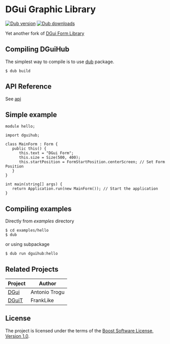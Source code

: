 # DGui Graphic Library
[![Dub version](https://img.shields.io/dub/v/dguihub.svg)](https://code.dlang.org/packages/dguihub)
[![Dub downloads](https://img.shields.io/dub/dt/dguihub.svg)](https://code.dlang.org/packages/dguihub)

Yet another fork of [DGui Form Library](https://bitbucket.org/dgui/dgui)

## Compiling DGuiHub
The simplest way to compile is to use [dub](http://code.dlang.org/) package.

```
$ dub build
```
## API Reference
See [api]()

## Simple example
```
module hello;

import dguihub;

class MainForm : Form {
   public this() {
      this.text = "DGui Form";
      this.size = Size(500, 400);
      this.startPosition = FormStartPosition.centerScreen; // Set Form Position
   }
}

int main(string[] args) {
   return Application.run(new MainForm()); // Start the application
}

```

## Compiling examples

Directly from _examples_ directory
```
$ cd examples/hello
$ dub
```

or using subpackage

```
$ dub run dguihub:hello
```

## Related Projects

| Project                                     | Author        |
| -----------------------------               | -------       |
| [DGui](https://bitbucket.org/dgui/dgui)     | Antonio Trogu |
| [DGuiT](https://github.com/FrankLIKE/DguiT) | FrankLike     |

## License
The project is licensed under the terms of the [Boost Software License, Version 1.0](http://boost.org/LICENSE_1_0.txt).
